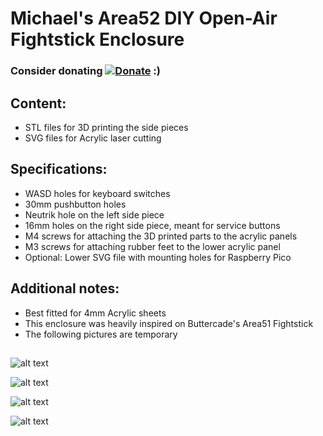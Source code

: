 # Michael's Area52 DIY Open-Air Fightstick Enclosure


### Consider donating [![Donate](https://img.shields.io/badge/Donate-PayPal-green.svg)](https://www.paypal.com/donate/?hosted_button_id=KNTG3GUQS668Q) :) 



## Content: 
  - STL files for 3D printing the side pieces
  - SVG files for Acrylic laser cutting

## Specifications:
  - WASD holes for keyboard switches
  - 30mm pushbutton holes
  - Neutrik hole on the left side piece
  - 16mm holes on the right side piece, meant for service buttons
  - M4 screws for attaching the 3D printed parts to the acrylic panels
  - M3 screws for attaching rubber feet to the lower acrylic panel
  - Optional: Lower SVG file with mounting holes for Raspberry Pico

## Additional notes:
  - Best fitted for 4mm Acrylic sheets
  - This enclosure was heavily inspired on Buttercade's Area51 Fightstick
  - The following pictures are temporary

## 

![alt text](https://preview.redd.it/x52cjtf7ml3b1.jpg?width=2000&format=pjpg&auto=webp&v=enabled&s=ebacc4f9cb942683bd9afa4575dcdd99b23b220b)

![alt text](https://preview.redd.it/oo6ylla9ml3b1.jpg?width=2000&format=pjpg&auto=webp&v=enabled&s=08250cc88a2cb22c90f2d06ec8e4704b011af45a)

![alt text](https://preview.redd.it/vypmckg9ml3b1.jpg?width=2000&format=pjpg&auto=webp&v=enabled&s=09de9819c57119f2029847c90e64d6a046947ae3)

![alt text](https://preview.redd.it/v4ps16p9ml3b1.jpg?width=2000&format=pjpg&auto=webp&v=enabled&s=93dacb55b3359f055f863f34f6ffafa6b8988269)



